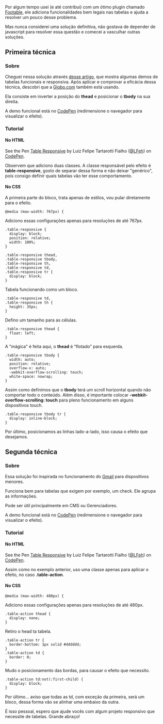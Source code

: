 Por algum tempo usei (e até contribui) com um ótimo plugin chamado [Footable](http://bit.ly/17CGaeG), ele adiciona funcionalidades bem legais nas tabelas e ajuda a resolver um pouco desse problema.

Mas nunca considerei uma solução definitiva, não gostava de depender de javascript para resolver essa questão e comecei a vasculhar outras soluções.

## Primeira técnica

### Sobre

Cheguei nessa solução através [desse artigo](http://elvery.net/), que mostra algumas demos de tabelas funcionais e responsiva. Após aplicar e comprovar a eficácia dessa técnica, descobri que a [Globo.com](http://www.globo.com/) também está usando.

Ela consiste em inverter a posição do **thead** e posicionar o **tbody** na sua direita.

A demo funcional está no [CodePen](http://codepen.io/LFeh/pen/hsreD) (redimensione o navegador para visualizar o efeito).

### Tutorial

#### No HTML

<p data-height="265" data-theme-id="light" data-slug-hash="hsreD" data-default-tab="result" data-user="LFeh" data-embed-version="2" class="codepen">See the Pen <a href="http://codepen.io/LFeh/pen/hsreD/">Table Responsive</a> by Luiz Felipe Tartarotti Fialho (<a href="http://codepen.io/LFeh">@LFeh</a>) on <a href="http://codepen.io">CodePen</a>.</p>
<script async src="//assets.codepen.io/assets/embed/ei.js"></script>

Observem que adiciono duas classes. A classe responsável pelo efeito é **table-responsive**, gosto de separar dessa forma e não deixar "genérico", pois consigo definir quais tabelas vão ter esse comportamento.

#### No CSS

A primeira parte do bloco, trata apenas de estilos, vou pular diretamente para o efeito.

````
@media (max-width: 767px) {

````

Adiciono essas configurações apenas para resoluções de até 767px.

````
.table-responsive {
  display: block;
  position: relative;
  width: 100%;
}

.table-responsive thead,
.table-responsive tbody,
.table-responsive th,
.table-responsive td,
.table-responsive tr {
  display: block;
}
````

Tabela funcionando como um bloco.

````
.table-responsive td,
.table-responsive th {
  height: 35px;
}
````

Defino um tamanho para as células.

````
.table-responsive thead {
  float: left;
}
````

A "mágica" é feita aqui, o **thead** é “flotado” para esquerda.

````
.table-responsive tbody {
  width: auto;
  position: relative;
  overflow-x: auto;
  -webkit-overflow-scrolling: touch;
  white-space: nowrap;
}
````

Assim como definimos que o **tbody** terá um scroll horizontal quando não comportar todo o conteúdo. Além disso, é importante colocar **-webkit-overflow-scrolling: touch** para pleno funcionamento em alguns dispositivos touch.

````
.table-responsive tbody tr {
  display: inline-block;
}
````

Por último, posicionamos as linhas lado-a-lado, isso causa o efeito que desejamos.

## Segunda técnica

### Sobre

Essa solução foi inspirada no funcionamento do [Gmail](http://www.gmail.com/) para dispositivos menores.

Funciona bem para tabelas que exigem por exemplo, um check. Ele agrupa as informações.

Pode ser útil principalmente em CMS ou Gerenciadores.

A demo funcional está no [CodePen](http://codepen.io/LFeh/pen/beEoG) (redimensione o navegador para visualizar o efeito).

### Tutorial

#### No HTML

<p data-height="265" data-theme-id="light" data-slug-hash="hsreD" data-default-tab="result" data-user="LFeh" data-embed-version="2" class="codepen">See the Pen <a href="http://codepen.io/LFeh/pen/beEoG">Table Responsive</a> by Luiz Felipe Tartarotti Fialho (<a href="http://codepen.io/LFeh">@LFeh</a>) on <a href="http://codepen.io">CodePen</a>.</p>
<script async src="//assets.codepen.io/assets/embed/ei.js"></script>

Assim como no exemplo anterior, uso uma classe apenas para aplicar o efeito, no caso **.table-action**.

#### No CSS

````
@media (max-width: 480px) {

````

Adiciono essas configurações apenas para resoluções de até 480px.

````
.table-action thead {
  display: none;
}
````

Retiro o head ta tabela.

````
.table-action tr {
  border-bottom: 1px solid #dddddd;
}
.table-action td {
  border: 0;
}
````

Mudo o posicionamento das bordas, para causar o efeito que necessito.

````
.table-action td:not(:first-child) {
  display: block;
}
````

Por último... aviso que todas as td, com exceção da primeira, será um bloco, dessa forma vão se alinhar uma embaixo da outra.

É isso pessoal, espero que ajude vocês com algum projeto responsivo que necessite de tabelas. Grande abraço!
